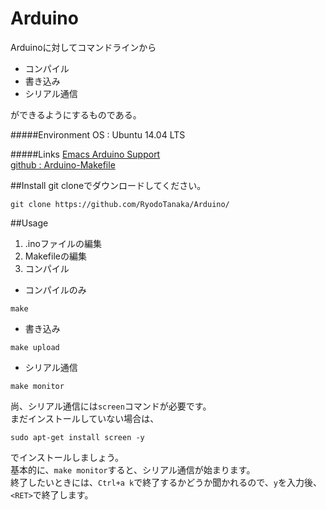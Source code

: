 # Arduino
Arduinoに対してコマンドラインから
- コンパイル
- 書き込み
- シリアル通信

ができるようにするものである。

#####Environment
OS : Ubuntu 14.04 LTS

#####Links
[Emacs Arduino Support](http://www.emacswiki.org/emacs/ArduinoSupport)  
[github : Arduino-Makefile](https://github.com/sudar/Arduino-Makefile)


##Install
git cloneでダウンロードしてください。
```
git clone https://github.com/RyodoTanaka/Arduino/
```

##Usage
1. .inoファイルの編集
2. Makefileの編集
3. コンパイル
 - コンパイルのみ
 ```
 make
 ```
 - 書き込み
 ```
 make upload
 ```
 - シリアル通信
 ```
 make monitor
 ```
 
尚、シリアル通信には```screen```コマンドが必要です。  
まだインストールしていない場合は、
```
sudo apt-get install screen -y
```
でインストールしましょう。  
基本的に、```make monitor```すると、シリアル通信が始まります。  
終了したいときには、```Ctrl+a k```で終了するかどうか聞かれるので、```y```を入力後、```<RET>```で終了します。
